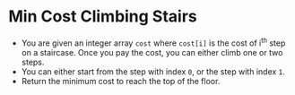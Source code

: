# Min Cost Climbing Stairs
- You are given an integer array `cost` where `cost[i]` is the cost of i<sup>th</sup> step on a staircase. Once you pay the cost, you can either climb one or two steps.
- You can either start from the step with index `0`, or the step with index `1`.
- Return the minimum cost to reach the top of the floor.
